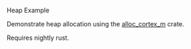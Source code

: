 Heap Example

Demonstrate heap allocation using the [alloc_cortex_m](https://crates.io/crates/alloc-cortex-m) crate.

Requires nightly rust.
